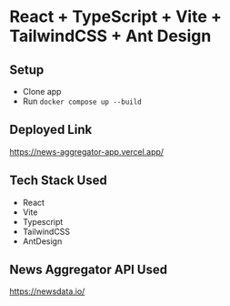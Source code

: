 # React + TypeScript + Vite + TailwindCSS + Ant Design


## Setup

- Clone app
- Run `docker compose up --build`

## Deployed Link
https://news-aggregator-app.vercel.app/

## Tech Stack Used
 - React
 - Vite
 - Typescript
 - TailwindCSS
 - AntDesign

## News Aggregator API Used
  https://newsdata.io/
